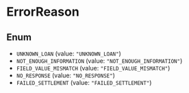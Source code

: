 # ErrorReason

## Enum

* `UNKNOWN_LOAN` (value: `"UNKNOWN_LOAN"`)
* `NOT_ENOUGH_INFORMATION` (value: `"NOT_ENOUGH_INFORMATION"`)
* `FIELD_VALUE_MISMATCH` (value: `"FIELD_VALUE_MISMATCH"`)
* `NO_RESPONSE` (value: `"NO_RESPONSE"`)
* `FAILED_SETTLEMENT` (value: `"FAILED_SETTLEMENT"`)
